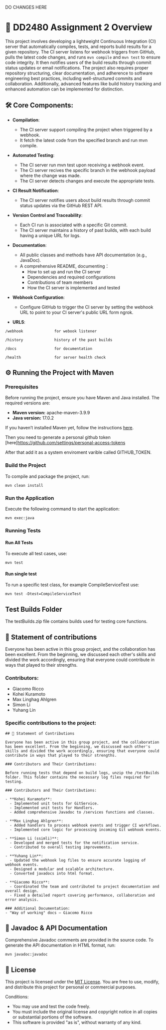 DO CHANGES HERE


# 🚀 DD2480 Assignment 2 Overview

This project involves developing a lightweight Continuous Integration (CI) server that automatically compiles, tests, and reports build results for a given repository. The CI server listens for webhook triggers from GitHub, pulls the latest code changes, and runs `mvn compile` and `mvn test` to ensure code integrity. It then notifies users of the build results through commit status updates or email notifications. The project also requires proper repository structuring, clear documentation, and adherence to software engineering best practices, including well-structured commits and collaboration. Additionally, advanced features like build history tracking and enhanced automation can be implemented for distinction.

## 🛠️ Core Components:

- **Compilation**:

  - The CI server support compiling the project when triggered by a webhook.
  - It fetch the latest code from the specified branch and run mvn compile.

- **Automated Testing**:

  - The CI server run mvn test upon receiving a webhook event.
  - The Ci server recives the specific branch in the webhook payload where the change was made.
  - The CI server detects changes and execute the appropriate tests.

- **CI Result Notification**:

  - The CI server notifies users about build results through commit status updates via the GitHub REST API.

- **Version Control and Traceability**:

  - Each CI run is associated with a specific Git commit.
  - The CI server maintains a history of past builds, with each build having a unique URL for logs.

- **Documentation**:

  - All public classes and methods have API documentation (e.g., JavaDoc).
  - A comprehensive README, documenting：
    - How to set up and run the CI server
    - Dependencies and required configurations
    - Contributions of team members
    - How the CI server is implemented and tested

- **Webhook Configuration**:

  - Configure GitHub to trigger the CI server by setting the webhook URL to point to your CI server's public URL form ngrok.

- **URLS**:

```console
/webhook              for webook listener
```

```console
/history              history of the past builds
```

```console
/docs                 for documentation
```

```console
/health               for server health check
```

## ⚙️ Running the Project with Maven

### Prerequisites

Before running the project, ensure you have Maven and Java installed. The required versions are:

- **Maven version:** apache-maven-3.9.9
- **Java version:** 17.0.2

If you haven’t installed Maven yet, follow the instructions [here](https://maven.apache.org/install.html).

Then you need to generate a personal github token [here]https://github.com/settings/personal-access-tokens

After that add it as a system enviroment varible called GITHUB_TOKEN.

### Build the Project

To compile and package the project, run:

```console
mvn clean install
```

### Run the Application

Execute the following command to start the application:

```console
mvn exec:java
```

### Running Tests

#### Run All Tests

To execute all test cases, use:

```console
mvn test
```

#### Run single test

To run a specific test class, for example CompileServiceTest use:

```console
mvn test -Dtest=CompileServiceTest
```

## Test Builds Folder

The testBuilds.zip file contains builds used for testing core functions.

## 🤝 Statement of contributions

Everyone has been active in this group project, and the collaboration has been excellent. From the beginning, we discussed each other's skills and divided the work accordingly, ensuring that everyone could contribute in ways that played to their strengths.

### Contributors:

- Giacomo Ricco
- Kohei Kuramoto
- Max Linghag Ahlgren
- Simon Li
- Yuhang Lin

### Specific contributions to the project:

```console
## 🤝 Statement of Contributions

Everyone has been active in this group project, and the collaboration has been excellent. From the beginning, we discussed each other's skills and divided the work accordingly, ensuring that everyone could contribute in ways that played to their strengths.

### Contributors and Their Contributions:

Before running tests that depend on build logs, unzip the /testBuilds folder. This folder contains the necessary log files required for testing.

### Contributors and Their Contributions:

- **Kohei Kuramoto**:
  - Implemented unit tests for GitService.
  - Implemented unit tests for Handlers.
  - Added comprehensive Javadoc to /services functions and classes.

- **Max Linghag Ahlgren**:
  - Added handlers to process webhook events and trigger CI workflows.
  - Implemented core logic for processing incoming Git webhook events.

- **Simon Li (ssimli)**:
  - Developed and merged tests for the notification service.
  - Contributed to overall testing improvements.

- **Yuhang Lin**:
  - Updated the webhook log files to ensure accurate logging of webhook events.
  - Designed a modular and scalable architecture.
  - Converted javadocs into html format.

- **Giacomo Ricco**:
  - Coordinated the team and contributed to project documentation and overall design.
  - Fixed a detailed report covering performance, collaboration and error analysis.

### Additional Documentation:
- "Way of working" docs – Giacomo Ricco

```

## 📜 Javadoc & API Documentation

Comprehensive Javadoc comments are provided in the source code.
To generate the API documentation in HTML format, run:

```console
mvn javadoc:javadoc
```

## 📜 License

This project is licensed under the [MIT License](https://en.wikipedia.org/wiki/MIT_License). You are free to use, modify, and distribute this project for personal or commercial purposes.

Conditions:

- You may use and test the code freely.
- You must include the original license and copyright notice in all copies or substantial portions of the software.
- This software is provided "as is", without warranty of any kind.
